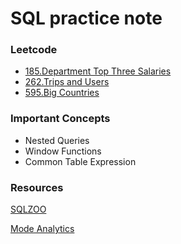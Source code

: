 # SQL practice note

### Leetcode 
- [185.Department Top Three Salaries](https://github.com/dtsai7/SQL_practice_note/blob/master/Leetcode185.Department_Top_Three_Salaries.sql)
- [262.Trips and Users](https://github.com/dtsai7/SQL_practice_note/blob/master/Leetcode262.Trips_and_Users.sql)
- [595.Big Countries](https://github.com/dtsai7/SQL_practice_note/blob/master/Leetcode595.Big_Countries.sql)

### Important Concepts
- Nested Queries
- Window Functions
- Common Table Expression

### Resources
[SQLZOO](https://sqlzoo.net/)

[Mode Analytics](https://mode.com/sql-tutorial/introduction-to-sql/)




